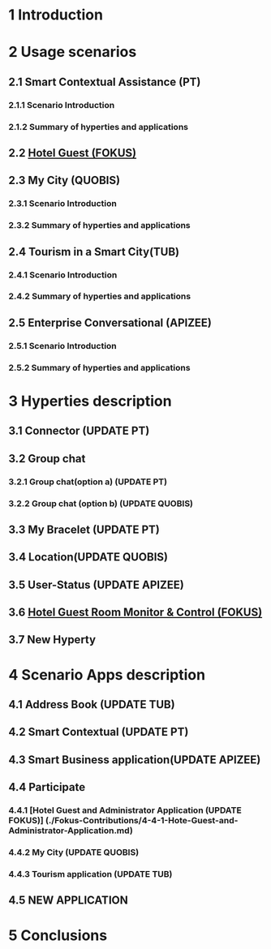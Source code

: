 # 1	Introduction	
# 2	Usage scenarios	
## 2.1	Smart Contextual Assistance (PT)	
### 2.1.1	Scenario Introduction	
### 2.1.2	Summary of hyperties and applications	
## 2.2	[Hotel Guest (FOKUS)](./Fokus-Contributions/2-2-Hotel-Guest-Usage-Scenario.md)
## 2.3	My City (QUOBIS)	
### 2.3.1	Scenario Introduction	
### 2.3.2	Summary of hyperties and applications	
## 2.4	Tourism in a Smart City(TUB)	
### 2.4.1	Scenario Introduction	
### 2.4.2	Summary of hyperties and applications	
## 2.5	Enterprise Conversational (APIZEE)	
### 2.5.1	Scenario Introduction	
### 2.5.2	Summary of hyperties and applications	
# 3	Hyperties description	
## 3.1	Connector (UPDATE PT)
## 3.2	Group chat	
### 3.2.1	Group chat(option a) (UPDATE PT)	
### 3.2.2	Group chat (option b) (UPDATE QUOBIS)	
## 3.3	My Bracelet (UPDATE PT)	
## 3.4	Location(UPDATE QUOBIS)	
## 3.5	User-Status (UPDATE APIZEE)	
## 3.6  [Hotel Guest Room Monitor & Control (FOKUS)](./Fokus-Contributions/3-7-Hotel-Guest-Room-Monitor-and-Admin-Hyperties.md)
## 3.7	New Hyperty	
# 4	Scenario Apps description	
## 4.1	Address Book (UPDATE TUB)	
## 4.2	Smart Contextual (UPDATE PT)	
## 4.3	Smart Business application(UPDATE APIZEE)	
## 4.4	Participate	
### 4.4.1	[Hotel Guest and Administrator Application (UPDATE FOKUS)]	(./Fokus-Contributions/4-4-1-Hote-Guest-and-Administrator-Application.md)
### 4.4.2	My City (UPDATE QUOBIS)	
### 4.4.3	Tourism application (UPDATE TUB)	
## 4.5	NEW APPLICATION	
# 5	Conclusions	
